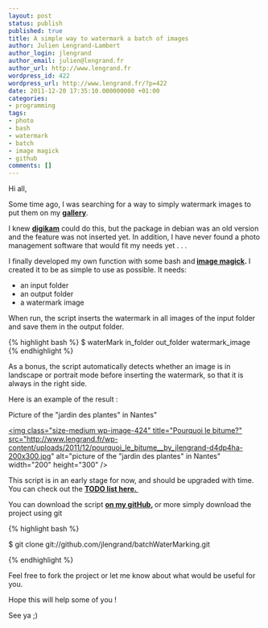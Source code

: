 ```yaml
---
layout: post
status: publish
published: true
title: A simple way to watermark a batch of images
author: Julien Lengrand-Lambert
author_login: jlengrand
author_email: julien@lengrand.fr
author_url: http://www.lengrand.fr
wordpress_id: 422
wordpress_url: http://www.lengrand.fr/?p=422
date: 2011-12-20 17:35:10.000000000 +01:00
categories:
- programming
tags:
- photo
- bash
- watermark
- batch
- image magick
- github
comments: []
---
```

Hi all,

Some time ago, I was searching for a way to simply watermark images to put them on my <strong><a title="my flickr" href="http://www.flickr.com/photos/49365498@N03/">gallery</a></strong>.

I knew <strong><a title="digikam" href="http://www.digikam.org/">digikam</a></strong> could do this, but the package in debian was an old version and the feature was not inserted yet. In addition, I have never found a photo management software that would fit my needs yet . . .

I finally developed my own function with some bash and<strong> <a title="image magick" href="http://www.imagemagick.org/script/index.php">image magick</a>. </strong>I created it to be as simple to use as possible. It needs:
<ul>
	<li>an input folder</li>
	<li>an output folder</li>
	<li>a watermark image</li>
</ul>
When run, the script inserts the watermark in all images of the input folder and save them in the output folder.

{% highlight bash %}
$ waterMark in_folder out_folder watermark_image
{% endhighlight %}

As a bonus, the script automatically detects whether an image is in landscape or portrait mode before inserting the watermark, so that it is always in the right side.

Here is an example of the result :

Picture of the "jardin des plantes" in Nantes"

<a href="http://www.lengrand.fr/wp-content/uploads/2011/12/pourquoi_le_bitume__by_jlengrand-d4dp4ha.jpg"><img class="size-medium wp-image-424" title="Pourquoi le bitume?" src="http://www.lengrand.fr/wp-content/uploads/2011/12/pourquoi_le_bitume__by_jlengrand-d4dp4ha-200x300.jpg" alt="picture of the "jardin des plantes" in Nantes" width="200" height="300" /></a>

This script is in an early stage for now, and should be upgraded with time. You can check out the <strong><a title="TODO list" href="http://github.com/jlengrand/batchWaterMarking">TODO list here. </a></strong>

You can download the script <strong><a title="my github" href="http://github.com/jlengrand/batchWaterMarking">on my gitHub</a>, </strong>or more simply download the project using git

{% highlight bash %}

$ git clone git://github.com/jlengrand/batchWaterMarking.git

{% endhighlight %}

Feel free to fork the project or let me know about what would be useful for you.

Hope this will help some of you !

See ya ;)
